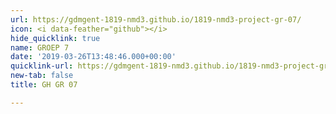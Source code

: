 ```yaml
---
url: https://gdmgent-1819-nmd3.github.io/1819-nmd3-project-gr-07/
icon: <i data-feather="github"></i>
hide_quicklink: true
name: GROEP 7
date: '2019-03-26T13:48:46.000+00:00'
quicklink-url: https://gdmgent-1819-nmd3.github.io/1819-nmd3-project-gr-07/
new-tab: false
title: GH GR 07

---
```

